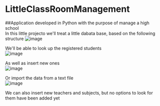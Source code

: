 # LittleClassRoomManagement
##Application developed in Python with the purpose of manage a high school  
In this little projecto we'll treat a little dabata base, based on the following structure
![image](https://user-images.githubusercontent.com/97992506/203162431-3708f4a1-f013-453c-9d1d-6e624a99ea82.png)  

We'll be able to look up the registered students  
![image](https://user-images.githubusercontent.com/97992506/203162847-6baf9d0d-f111-4d45-a229-226f1e135e57.png)

As well as insert new ones  
![image](https://user-images.githubusercontent.com/97992506/203162885-9c2807a0-5b24-4e60-8e34-7e382aad3924.png)  

Or import the data from a text file  
![image](https://user-images.githubusercontent.com/97992506/203163021-2309ac7d-fec4-4883-b708-0770bc8c9a3a.png)  

We can also insert new teachers and subjects, but no options to look for them have been added yet
